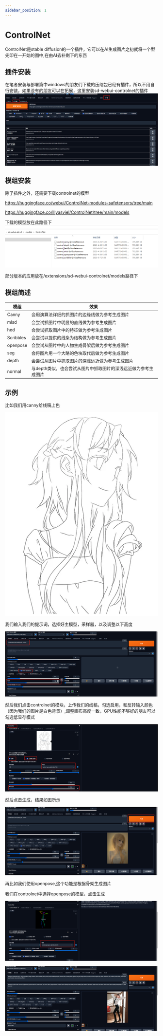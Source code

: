 ```yaml
---
sidebar_position: 1
---
```


# ControlNet

ControlNet是stable diffusion的一个插件，它可以在AI生成图片之初就将一个型先印在一开始的图中,在由AI去补剩下的东西

## 插件安装
在笔者安装与部署篇中windows的朋友们下载的压缩包已经有插件，所以不用自行安装，如果没有的朋友可以在拓展，这里安装sd-webui-controlnet的插件
![describe1](./img/img49.png)

## 模组安装
除了插件之外，还需要下载controlnet的模型

https://huggingface.co/webui/ControlNet-modules-safetensors/tree/main

https://huggingface.co/lllyasviel/ControlNet/tree/main/models

下载的模型放在此路径下
![describe1](./img/img52.png)

部分版本的应用放在/extensions/sd-webui-controlnet/models路径下

## 模组简述
|  模组   | 效果|
| -----| -----|
|Canny |会用演算法详细的抓图片的边缘线做为参考生成图片 |
| mlsd|会尝试抓图片中明显的直线做为参考生成图片 |
| hed|会尝试抓取图片中的特征做为参考生成图片|
|Scribbles|会尝试以提供的线条为结构做为参考生成图片|
|openpose|会尝试从图片中的人物生成骨架后做为参考生成图片|
|seg|会将图片用一个大略的色块取代后做为参考生成图片|
|depth|会尝试从图片中抓取图片的深浅远近做为参考生成图片|
|normal|与depth类似，也会尝试从图片中抓取图片的深浅远近做为参考生成图片|

## 示例

比如我们用canny给线稿上色

![describe1](./img/img53.png)

我们输入我们的提示词，选择好主模型，采样器，以及调整以下高度

![describe1](./img/img54.png)


然后我们点击controlnet的模块，上传我们的线稿，勾选启用，和反转输入颜色（因为我们的图片是白色背景）,调整画布高度一致，GPU性能不够好的朋友可以勾选低显存模式

![describe1](./img/img55.png)

然后点击生成，结果如图所示

![describe1](./img/img56.png)

再比如我们使用openpose,这个功能是根据骨架生成图片

我们在controlnet中选择openpose的模型，点击生成

![describe1](./img/img57.png)

![describe1](./img/img58.png)
